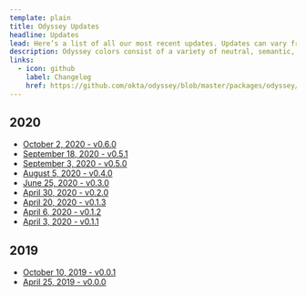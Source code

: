 ```yaml
---
template: plain
title: Odyssey Updates
headline: Updates
lead: Here’s a list of all our most recent updates. Updates can vary from component changes to team updates and contribution.
description: Odyssey colors consist of a variety of neutral, semantic, and brand values used in all UIs for utmost clarity and readability.
links:
  - icon: github
    label: Changelog
    href: https://github.com/okta/odyssey/blob/master/packages/odyssey/src/scss/components/_text-input.scss
---
```


 ## 2020

<Description>

- [October 2, 2020 - v0.6.0](https://github.com/okta/odyssey/releases/tag/%40okta%2Fodyssey_0.6.0)
- [September 18, 2020 - v0.5.1](https://github.com/okta/odyssey/releases/tag/%40okta%2Fodyssey_0.5.1)
- [September 3, 2020 - v0.5.0](https://github.com/okta/odyssey/releases/tag/%40okta%2Fodyssey_0.5.0)
- [August 5, 2020 - v0.4.0](https://github.com/okta/odyssey/releases/tag/%40okta%2Fodyssey_0.4.0)
- [June 25, 2020 - v0.3.0](https://github.com/okta/odyssey/releases/tag/%40okta%2Fodyssey_0.3.0)
- [April 30, 2020 - v0.2.0](https://github.com/okta/odyssey/releases/tag/%40okta%2Fodyssey_0.2.0)
- [April 20, 2020 - v0.1.3](https://github.com/okta/odyssey/releases/tag/%40okta%2Fodyssey_0.1.3)
- [April 6, 2020 - v0.1.2](https://github.com/okta/odyssey/releases/tag/%40okta%2Fodyssey_0.1.2)
- [April 3, 2020 - v0.1.1](https://github.com/okta/odyssey/releases/tag/%40okta%2Fodyssey_0.1.1)

</Description>

## 2019

<Description>

- [October 10, 2019 - v0.0.1](https://github.com/okta/odyssey/releases/tag/odyssey-0.0.1)
- [April 25, 2019 - v0.0.0](https://github.com/okta/odyssey/releases/tag/0.0.0)

</Description>
